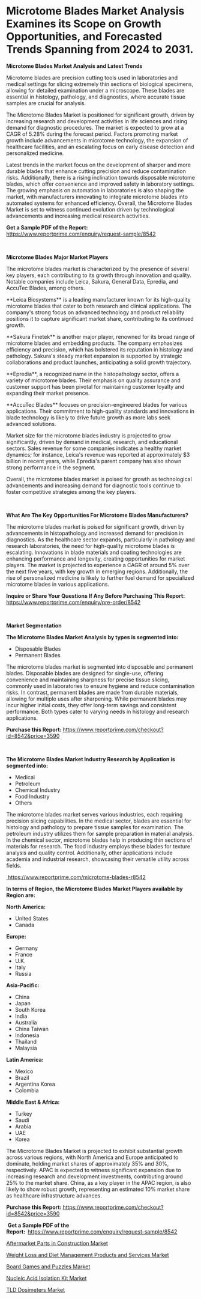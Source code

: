 <p><h1>Microtome Blades Market Analysis Examines its Scope on Growth Opportunities, and Forecasted Trends Spanning from 2024 to 2031.</h1></p><p><strong>Microtome Blades Market Analysis and Latest Trends</strong></p>
<p><p>Microtome blades are precision cutting tools used in laboratories and medical settings for slicing extremely thin sections of biological specimens, allowing for detailed examination under a microscope. These blades are essential in histology, pathology, and diagnostics, where accurate tissue samples are crucial for analysis.</p><p>The Microtome Blades Market is positioned for significant growth, driven by increasing research and development activities in life sciences and rising demand for diagnostic procedures. The market is expected to grow at a CAGR of 5.28% during the forecast period. Factors promoting market growth include advancements in microtome technology, the expansion of healthcare facilities, and an escalating focus on early disease detection and personalized medicine.</p><p>Latest trends in the market focus on the development of sharper and more durable blades that enhance cutting precision and reduce contamination risks. Additionally, there is a rising inclination towards disposable microtome blades, which offer convenience and improved safety in laboratory settings. The growing emphasis on automation in laboratories is also shaping the market, with manufacturers innovating to integrate microtome blades into automated systems for enhanced efficiency. Overall, the Microtome Blades Market is set to witness continued evolution driven by technological advancements and increasing medical research activities.</p></p>
<p><strong>Get a Sample PDF of the Report:&nbsp;</strong> <a href="https://www.reportprime.com/enquiry/request-sample/8542?utm_campaign=104&utm_medium=2&utm_source=Github&utm_content=ia&utm_term=27112024&utm_id=microtome-blades">https://www.reportprime.com/enquiry/request-sample/8542</a></p>
<p>&nbsp;</p>
<p><strong>Microtome Blades Major Market Players</strong></p>
<p><p>The microtome blades market is characterized by the presence of several key players, each contributing to its growth through innovation and quality. Notable companies include Leica, Sakura, General Data, Epredia, and AccuTec Blades, among others.</p><p>**Leica Biosystems** is a leading manufacturer known for its high-quality microtome blades that cater to both research and clinical applications. The company's strong focus on advanced technology and product reliability positions it to capture significant market share, contributing to its continued growth.</p><p>**Sakura Finetek** is another major player, renowned for its broad range of microtome blades and embedding products. The company emphasizes efficiency and precision, which has bolstered its reputation in histology and pathology. Sakura's steady market expansion is supported by strategic collaborations and product launches, anticipating a solid growth trajectory.</p><p>**Epredia**, a recognized name in the histopathology sector, offers a variety of microtome blades. Their emphasis on quality assurance and customer support has been pivotal for maintaining customer loyalty and expanding their market presence. </p><p>**AccuTec Blades** focuses on precision-engineered blades for various applications. Their commitment to high-quality standards and innovations in blade technology is likely to drive future growth as more labs seek advanced solutions.</p><p>Market size for the microtome blades industry is projected to grow significantly, driven by demand in medical, research, and educational sectors. Sales revenue for some companies indicates a healthy market dynamics; for instance, Leica's revenue was reported at approximately $3 billion in recent years, while Epredia's parent company has also shown strong performance in the segment.</p><p>Overall, the microtome blades market is poised for growth as technological advancements and increasing demand for diagnostic tools continue to foster competitive strategies among the key players.</p></p>
<p>&nbsp;</p>
<p><strong>What Are The Key Opportunities For Microtome Blades Manufacturers?</strong></p>
<p><p>The microtome blades market is poised for significant growth, driven by advancements in histopathology and increased demand for precision in diagnostics. As the healthcare sector expands, particularly in pathology and research laboratories, the need for high-quality microtome blades is escalating. Innovations in blade materials and coating technologies are enhancing performance and longevity, creating opportunities for market players. The market is projected to experience a CAGR of around 5% over the next five years, with key growth in emerging regions. Additionally, the rise of personalized medicine is likely to further fuel demand for specialized microtome blades in various applications.</p></p>
<p><strong>Inquire or Share Your Questions If Any Before Purchasing This Report:</strong> <a href="https://www.reportprime.com/enquiry/pre-order/8542?utm_campaign=104&utm_medium=2&utm_source=Github&utm_content=ia&utm_term=27112024&utm_id=microtome-blades">https://www.reportprime.com/enquiry/pre-order/8542</a></p>
<p>&nbsp;</p>
<p><strong>Market Segmentation</strong></p>
<p><strong>The Microtome Blades Market Analysis by types is segmented into:</strong></p>
<p><ul><li>Disposable Blades</li><li>Permanent Blades</li></ul></p>
<p><p>The microtome blades market is segmented into disposable and permanent blades. Disposable blades are designed for single-use, offering convenience and maintaining sharpness for precise tissue slicing, commonly used in laboratories to ensure hygiene and reduce contamination risks. In contrast, permanent blades are made from durable materials, allowing for multiple uses after sharpening. While permanent blades may incur higher initial costs, they offer long-term savings and consistent performance. Both types cater to varying needs in histology and research applications.</p></p>
<p><strong>Purchase this Report:&nbsp;</strong><a href="https://www.reportprime.com/checkout?id=8542&price=3590&utm_campaign=104&utm_medium=2&utm_source=Github&utm_content=ia&utm_term=27112024&utm_id=microtome-blades">https://www.reportprime.com/checkout?id=8542&price=3590</a></p>
<p>&nbsp;</p>
<p><strong>The Microtome Blades Market Industry Research by Application is segmented into:</strong></p>
<p><ul><li>Medical</li><li>Petroleum</li><li>Chemical Industry</li><li>Food Industry</li><li>Others</li></ul></p>
<p><p>The microtome blades market serves various industries, each requiring precision slicing capabilities. In the medical sector, blades are essential for histology and pathology to prepare tissue samples for examination. The petroleum industry utilizes them for sample preparation in material analysis. In the chemical sector, microtome blades help in producing thin sections of materials for research. The food industry employs these blades for texture analysis and quality control. Additionally, other applications include academia and industrial research, showcasing their versatile utility across fields.</p></p>
<p><a href="https://www.reportprime.com/microtome-blades-r8542?utm_campaign=104&utm_medium=2&utm_source=Github&utm_content=ia&utm_term=27112024&utm_id=microtome-blades">&nbsp;https://www.reportprime.com/microtome-blades-r8542</a></p>
<p><strong>In terms of Region, the Microtome Blades Market Players available by Region are:</strong></p>
<p>
    <p> <strong> North America: </strong>
        <ul>
            <li>United States</li>
            <li>Canada</li>
        </ul>
        </p> 
    <p> <strong> Europe: </strong>
        <ul>
            <li>Germany</li>
            <li>France</li>
            <li>U.K.</li>
            <li>Italy</li>
            <li>Russia</li>
        </ul>
        </p> 
    <p> <strong> Asia-Pacific: </strong>
        <ul>
            <li>China</li>
            <li>Japan</li>
            <li>South Korea</li>
            <li>India</li>
            <li>Australia</li>
            <li>China Taiwan</li>
            <li>Indonesia</li>
            <li>Thailand</li>
            <li>Malaysia</li>
        </ul>
        </p> 
    <p> <strong> Latin America: </strong>
        <ul>
            <li>Mexico</li>
            <li>Brazil</li>
            <li>Argentina Korea</li>
            <li>Colombia</li>
        </ul>
        </p> 
    <p> <strong> Middle East & Africa: </strong>
        <ul>
            <li>Turkey</li>
            <li>Saudi</li>
            <li>Arabia</li>
            <li>UAE</li>
            <li>Korea</li>
        </ul>
    </p>
    </p>
<p><p>The Microtome Blades Market is projected to exhibit substantial growth across various regions, with North America and Europe anticipated to dominate, holding market shares of approximately 35% and 30%, respectively. APAC is expected to witness significant expansion due to increasing research and development investments, contributing around 25% to the market share. China, as a key player in the APAC region, is also likely to show robust growth, representing an estimated 10% market share as healthcare infrastructure advances.</p></p>
<p><strong>Purchase this Report: </strong><a href="https://www.reportprime.com/checkout?id=8542&price=3590&utm_campaign=104&utm_medium=2&utm_source=Github&utm_content=ia&utm_term=27112024&utm_id=microtome-blades">https://www.reportprime.com/checkout?id=8542&price=3590</a></p>
<p>&nbsp;<strong>Get a Sample PDF of the Report:&nbsp;&nbsp;</strong><a href="https://www.reportprime.com/enquiry/request-sample/8542?utm_campaign=104&utm_medium=2&utm_source=Github&utm_content=ia&utm_term=27112024&utm_id=microtome-blades">https://www.reportprime.com/enquiry/request-sample/8542</a></p>
<p><strong></strong></p>
<p><p><a href="https://issuu.com/reportprime-2/docs/aftermarket-parts-in-construction-m_b4f01008626064?utm_campaign=104&utm_medium=2&utm_source=Github&utm_content=ia&utm_term=27112024&utm_id=microtome-blades">Aftermarket Parts in Construction Market</a></p><p><a href="https://issuu.com/reportprime-2/docs/weight-loss-and-diet-management-pro_b7699a75694fa9?utm_campaign=104&utm_medium=2&utm_source=Github&utm_content=ia&utm_term=27112024&utm_id=microtome-blades">Weight Loss and Diet Management Products and Services Market</a></p><p><a href="https://www.linkedin.com/pulse/board-games-puzzles-momentum-charting-11-cagr-path-olqce?utm_campaign=104&utm_medium=2&utm_source=Github&utm_content=ia&utm_term=27112024&utm_id=microtome-blades">Board Games and Puzzles Market</a></p><p><a href="https://github.com/borgmrikki329/Market-Research-Report-List-1/blob/main/nucleic-acid-isolation-kit-market.md?utm_campaign=104&utm_medium=2&utm_source=Github&utm_content=ia&utm_term=27112024&utm_id=microtome-blades">Nucleic Acid Isolation Kit Market</a></p><p><a href="https://www.linkedin.com/pulse/tld-dosimeters-market-research-report-exploring-size-revenue-zqd2c?utm_campaign=104&utm_medium=2&utm_source=Github&utm_content=ia&utm_term=27112024&utm_id=microtome-blades">TLD Dosimeters Market</a></p></p>